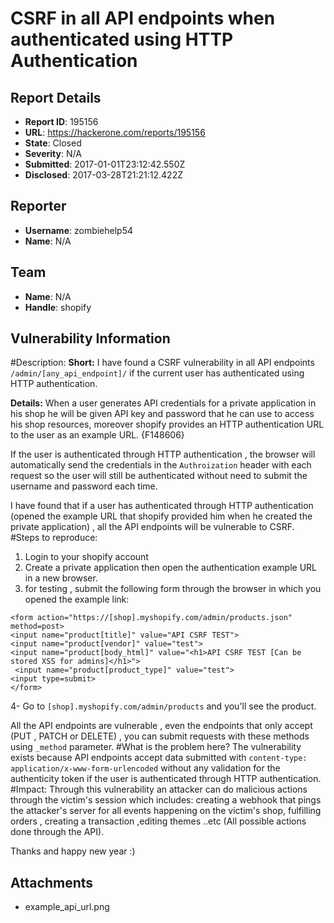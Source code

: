 # CSRF in all API endpoints when authenticated using HTTP Authentication

## Report Details
- **Report ID**: 195156
- **URL**: https://hackerone.com/reports/195156
- **State**: Closed
- **Severity**: N/A
- **Submitted**: 2017-01-01T23:12:42.550Z
- **Disclosed**: 2017-03-28T21:21:12.422Z

## Reporter
- **Username**: zombiehelp54
- **Name**: N/A

## Team
- **Name**: N/A
- **Handle**: shopify

## Vulnerability Information
#Description:
**Short:**
I have found a CSRF vulnerability in all API endpoints `/admin/[any_api_endpoint]/` if the current user has authenticated using HTTP authentication.

**Details:**
When a user generates API credentials for a private application in his shop he will be given API key and password that he can use to access his shop resources, moreover shopify provides an HTTP authentication URL to the user as an example URL.
{F148606}

If the user is authenticated through HTTP authentication , the browser will automatically send the credentials in the `Authroization` header with each request so the user will still be authenticated without need to submit the username and password each time.

I have found that if a user has authenticated through HTTP authentication (opened the example URL that shopify provided him when he created the private application) , all the API endpoints will be vulnerable to CSRF.
#Steps to reproduce: 
1. Login to your shopify account 
2. Create a private application then open the authentication example URL in a new browser.
3. for testing , submit the following form through the browser in which you opened the example link: 

```
<form action="https://[shop].myshopify.com/admin/products.json" method=post>
<input name="product[title]" value="API CSRF TEST">
<input name="product[vendor]" value="test">
<input name="product[body_html]" value="<h1>API CSRF TEST [Can be stored XSS for admins]</h1>">
 <input name="product[product_type]" value="test">
<input type=submit>
</form>
```
4- Go to `[shop].myshopify.com/admin/products` and you'll see the product.

All the API endpoints are vulnerable , even the endpoints that only accept (PUT , PATCH or DELETE) , you can submit requests with these methods using `_method` parameter. 
#What is the problem here?
The vulnerability exists because API endpoints accept data submitted with `content-type: application/x-www-form-urlencoded` without any validation for the authenticity token if the user is authenticated through HTTP authentication. 
#Impact:
Through this vulnerability an attacker can do malicious actions through the victim's session which includes: creating a webhook that pings the attacker's server for all events happening on the victim's shop, fulfilling orders  , creating a transaction ,editing themes ..etc (All possible actions done through the API).


Thanks and happy new year :)

## Attachments
- example_api_url.png
